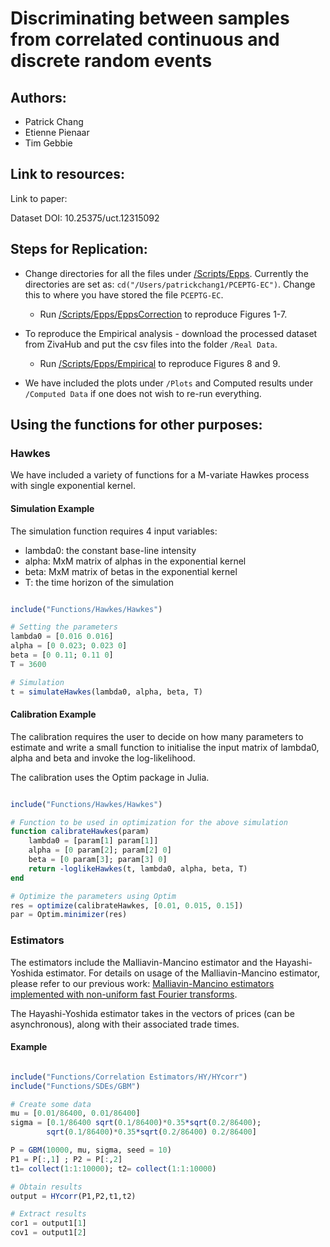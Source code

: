 # Discriminating between samples from correlated continuous and discrete random events

## Authors:
- Patrick Chang
- Etienne Pienaar
- Tim Gebbie

## Link to resources:

Link to paper: 

Dataset DOI: 10.25375/uct.12315092

## Steps for Replication:
- Change directories for all the files under [/Scripts/Epps](https://github.com/CHNPAT005/PCEPTG-EC/tree/master/Scripts/Epps). Currently the directories are set as: `cd("/Users/patrickchang1/PCEPTG-EC")`. Change this to where you have stored the file `PCEPTG-EC`. 

	- Run [/Scripts/Epps/EppsCorrection](https://github.com/CHNPAT005/PCEPTG-EC/blob/master/Scripts/Epps/EppsCorrection) to reproduce Figures 1-7.
	
 - To reproduce the Empirical analysis - download the processed dataset from ZivaHub and put the csv files into the folder `/Real Data`.
 	- Run [/Scripts/Epps/Empirical](https://github.com/CHNPAT005/PCEPTG-EC/blob/master/Scripts/Epps/Empirical) to reproduce Figures 8 and 9.

- We have included the plots under `/Plots` and Computed results under `/Computed Data` if one does not wish to re-run everything.

## Using the functions for other purposes:
### Hawkes

We have included a variety of functions for a M-variate Hawkes process with single exponential kernel.

#### Simulation Example

The simulation function requires 4 input variables:
- lambda0: the constant base-line intensity
- alpha: MxM matrix of alphas in the exponential kernel
- beta: MxM matrix of betas in the exponential kernel
- T: the time horizon of the simulation

```julia

include("Functions/Hawkes/Hawkes")

# Setting the parameters
lambda0 = [0.016 0.016]
alpha = [0 0.023; 0.023 0]
beta = [0 0.11; 0.11 0]
T = 3600

# Simulation
t = simulateHawkes(lambda0, alpha, beta, T)

```

#### Calibration Example

The calibration requires the user to decide on how many parameters to estimate and write a small function to initialise the input matrix of lambda0, alpha and beta and invoke the log-likelihood.

The calibration uses the Optim package in Julia.

```julia

include("Functions/Hawkes/Hawkes")

# Function to be used in optimization for the above simulation
function calibrateHawkes(param)
    lambda0 = [param[1] param[1]]
    alpha = [0 param[2]; param[2] 0]
    beta = [0 param[3]; param[3] 0]
    return -loglikeHawkes(t, lambda0, alpha, beta, T)
end

# Optimize the parameters using Optim
res = optimize(calibrateHawkes, [0.01, 0.015, 0.15])
par = Optim.minimizer(res)

```

### Estimators

The estimators include the Malliavin-Mancino estimator and the Hayashi-Yoshida estimator.
For details on usage of the Malliavin-Mancino estimator, please refer to our previous work: [Malliavin-Mancino estimators implemented with non-uniform fast Fourier transforms](https://github.com/CHNPAT005/PCEPTG-MM-NUFFT).

The Hayashi-Yoshida estimator takes in the vectors of prices (can be asynchronous), along with their associated trade times.

#### Example

```julia

include("Functions/Correlation Estimators/HY/HYcorr")
include("Functions/SDEs/GBM")

# Create some data
mu = [0.01/86400, 0.01/86400]
sigma = [0.1/86400 sqrt(0.1/86400)*0.35*sqrt(0.2/86400);
        sqrt(0.1/86400)*0.35*sqrt(0.2/86400) 0.2/86400]

P = GBM(10000, mu, sigma, seed = 10)
P1 = P[:,1] ; P2 = P[:,2]
t1= collect(1:1:10000); t2= collect(1:1:10000)

# Obtain results
output = HYcorr(P1,P2,t1,t2)

# Extract results
cor1 = output1[1]
cov1 = output1[2]

```




